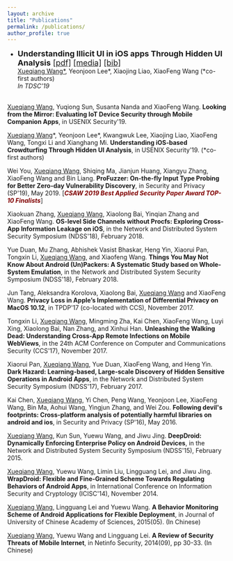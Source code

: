 ```yaml
---
layout: archive
title: "Publications"
permalink: /publications/
author_profile: true
---
```


<ul>
  <li>
    <font size="4">
      <strong>Understanding Illicit UI in iOS apps Through Hidden UI Analysis</strong>
      <a class="text-important" href="https://xw48.github.io/files/lee2019understanding.pdf" target="_blank">[pdf]</a>
      <a class="text-danger" href="https://spectrum.ieee.org/tech-talk/computing/software/new-screening-technique-reveals-142-malicious-apple-apps" target="_blank">[media]</a>
      <a class="text-success" href="https://xw48.github.io/files/lee2019understanding.bib" target="_blank">[bib]</a>
    </font>
    <br><span style="text-decoration:underline;">Xueqiang Wang*</span>, Yeonjoon Lee*, Xiaojing Liao, XiaoFeng Wang (*co-first authors)
    <br><i>In TDSC'19</i>
  </li>
  <br>
</ul>


<p><span style="text-decoration:underline;">Xueqiang Wang</span>, Yuqiong Sun, Susanta Nanda and XiaoFeng Wang. <strong>Looking from the Mirror: Evaluating IoT Device Security through Mobile Companion Apps</strong>, in USENIX Security'19.</p>
<p><span style="text-decoration:underline;">Xueqiang Wang</span>*, Yeonjoon Lee*, Kwangwuk Lee, Xiaojing Liao, XiaoFeng Wang, Tongxi Li and Xianghang Mi. <strong>Understanding iOS-based Crowdturfing Through Hidden UI Analysis</strong>, in USENIX Security'19. (*co-first authors)</p>
<p>Wei You, <span style="text-decoration:underline;">Xueqiang Wang</span>, Shiqing Ma, Jianjun Huang, Xiangyu Zhang, XiaoFeng Wang and Bin Liang. <strong>ProFuzzer: On-the-fly Input Type Probing for Better Zero-day Vulnerability Discovery</strong>, in Security and Privacy (SP'19), May 2019. [<b><i><span style="color:maroon;">CSAW 2019 Best Applied Security Paper Award TOP-10 Finalists</span></i></b>]</p>
<p>Xiaokuan Zhang, <span style="text-decoration:underline;">Xueqiang Wang</span>, Xiaolong Bai, Yinqian Zhang and XiaoFeng Wang. <strong>OS-level Side Channels without Procfs: Exploring Cross-App Information Leakage on iOS</strong>, in the Network and Distributed System Security Symposium (NDSS'18), February 2018.</p>
<p>Yue Duan, Mu Zhang, Abhishek Vasist Bhaskar, Heng Yin, Xiaorui Pan, Tongxin Li, <span style="text-decoration:underline;">Xueqiang Wang</span>, and Xiaofeng Wang. <strong>Things You May Not Know About Android (Un)Packers: A Systematic Study based on Whole-System Emulation</strong>, in the Network and Distributed System Security Symposium (NDSS'18), February 2018.</p>
<p>Jun Tang, Aleksandra Korolova, Xiaolong Bai, <span style="text-decoration:underline;">Xueqiang Wang</span> and XiaoFeng Wang. <strong>Privacy Loss in Apple’s Implementation of Differential Privacy on MacOS 10.12</strong>, in TPDP'17 (co-located with CCS), November 2017.</p>
<p>Tongxin Li, <span style="text-decoration:underline;">Xueqiang Wang</span>, Mingming Zha, Kai Chen, XiaoFeng Wang, Luyi Xing, Xiaolong Bai, Nan Zhang, and Xinhui Han. <strong>Unleashing the Walking Dead: Understanding Cross-App Remote Infections on Mobile WebViews</strong>,&nbsp;in the 24th ACM Conference on Computer and Communications Security (CCS'17), November 2017.</p>
<p>Xiaorui Pan, <span style="text-decoration:underline;">Xueqiang Wang</span>, Yue Duan, XiaoFeng Wang, and Heng Yin. <strong>Dark Hazard: Learning-based, Large-scale Discovery of Hidden Sensitive Operations in Android Apps</strong>, in the Network and Distributed System Security Symposium (NDSS'17), February 2017.</p>
<p>Kai Chen, <span style="text-decoration:underline;">Xueqiang Wang</span>, Yi Chen, Peng Wang, Yeonjoon Lee, XiaoFeng Wang, Bin Ma, Aohui Wang, Yingjun Zhang, and Wei Zou. <strong>Following devil's footprints: Cross-platform analysis of potentially harmful libraries on android and ios</strong>, in Security and Privacy (SP'16), May 2016.</p>
<p><span style="text-decoration:underline;">Xueqiang Wang</span>, Kun Sun, Yuewu Wang, and Jiwu Jing. <strong>DeepDroid: Dynamically Enforcing Enterprise Policy on Android Devices</strong>,&nbsp;in the Network and Distributed System Security Symposium (NDSS'15), February 2015.</p>
<p><span style="text-decoration:underline;">Xueqiang Wang</span>, Yuewu Wang, Limin Liu, Lingguang Lei, and Jiwu Jing. <strong>WrapDroid: Flexible and Fine-Grained Scheme Towards Regulating Behaviors of Android Apps</strong>, in International Conference on Information Security and Cryptology (ICISC'14), November 2014.</p>
<p><span style="text-decoration:underline;">Xueqiang Wang</span>, Lingguang Lei and Yuewu Wang.&nbsp;<strong>A Behavior Monitoring Scheme of Android Applications for Flexible Deployment</strong>, in Journal of University of Chinese Academy of Sciences, 2015(05). (In Chinese)</p>
<p><span style="text-decoration:underline;">Xueqiang Wang</span>, Yuewu Wang and Lingguang Lei.&nbsp;<strong>A Review of Security Threats of Mobile Internet</strong>, in&nbsp;Netinfo Security, 2014(09), pp 30-33. (In Chinese)</p>
<div class="grammarly-disable-indicator"></div>
<div class="grammarly-disable-indicator"></div>
<div class="grammarly-disable-indicator"></div>

